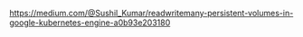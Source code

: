 https://medium.com/@Sushil_Kumar/readwritemany-persistent-volumes-in-google-kubernetes-engine-a0b93e203180
